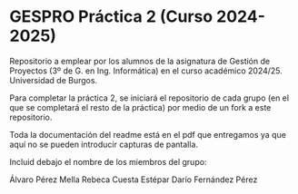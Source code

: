 # GESPRO Práctica 2 (Curso 2024-2025)
Repositorio a emplear por los alumnos de la asignatura de Gestión de Proyectos (3º de G. en Ing. Informática) en el curso académico 2024/25. Universidad de Burgos.

Para completar la práctica 2, se iniciará el repositorio de cada grupo (en el que se completará el resto de la práctica) por medio de un fork a este repositorio.

Toda la documentación del readme está en el pdf que entregamos ya que aquí no se pueden introducir capturas de pantalla.


Incluid debajo el nombre de los miembros del grupo:

Álvaro Pérez Mella
Rebeca Cuesta Estépar
Darío Fernández Pérez

